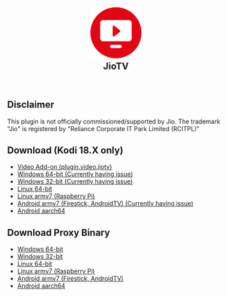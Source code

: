 <h2 align="center">
  <br>
  <a href="https://github.com/botallen/repository.botallen/tree/master/plugin.video.jiotv"><img src="icon.png" height="120" width="120"></a>
  <br>
  JioTV
  <br>
</h2>

<br>

## Disclaimer

This plugin is not officially commissioned/supported by Jio. The trademark "Jio" is registered by "Reliance Corporate IT Park Limited (RCITPL)"

## Download (Kodi 18.X only)

<p align="left">
  <ul>
    <li><a href="/d/6GEQpHMYnQ5Cen6/plugin.video.jiotv-2.0.14-beta.zip">Video Add-on (plugin.video.jiotv)</a></li>
    <li><a href="/d/fWww9mC6GccD8Jp/pvr.jiotv-0.0.1.zip">Windows 64-bit (Currently having issue)</a></li>
    <li><a href="/d/7gtgarc9qwH9TFp/pvr.jiotv-0.0.1.zip">Windows 32-bit (Currently having issue)</a></li>
    <li><a href="/d/Y88g3rFpTLTqenN/pvr.jiotv-0.0.1.zip">Linux 64-bit</a></li>
    <li><a href="/d/XSsoAmBFENH2PSS/pvr.jiotv-0.0.1.zip">Linux armv7 (Raspberry Pi)</a></li>
    <li><a href="/d/FgfBPHr5qkMpmBk/pvr.jiotv-0.0.1.zip">Android armv7 (Firestick, AndroidTV) (Currently having issue)</a></li>
    <li><a href="/d/K7eTqEkcwkfx5YD/pvr.jiotv-0.0.1.zip">Android aarch64</a></li>
  </ul>
</p>

## Download Proxy Binary

<p align="left">
  <ul>
    <li><a href="/d/82tP4fXgiaNDdsj/proxy_win64.exe">Windows 64-bit</a></li>
    <li><a href="/d/irEnTowx2qZJdm8/proxy_win32.exe">Windows 32-bit</a></li>
    <li><a href="/d/HEQ48tLnZHRAZpN/proxy_linux_x64">Linux 64-bit</a></li>
    <li><a href="/d/RqHJQiM7ta4fZS2/proxy_linux_armv7">Linux armv7 (Raspberry Pi)</a></li>
    <li><a href="/d/ZBsBZMKgH5Nskqi/proxy_android_arm">Android armv7 (Firestick, AndroidTV)</a></li>
    <li><a href="/d/HQDTySYiiij64gc/proxy_android_aarch64">Android aarch64</a></li>
  </ul>
</p>
